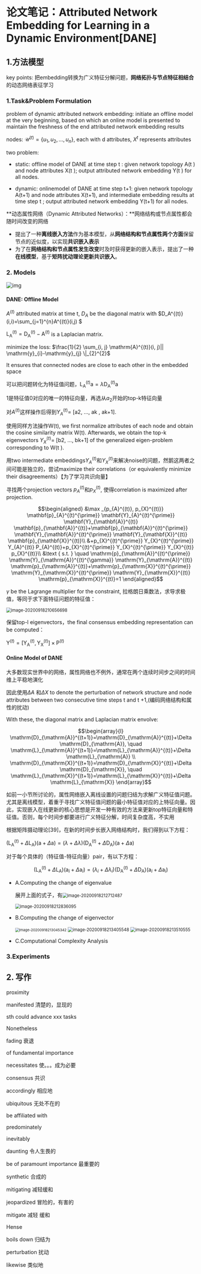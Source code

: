 # 论文笔记：Attributed Network Embedding for Learning in a Dynamic Environment[DANE]

## 1.方法模型

key points: 把embedding转换为广义特征分解问题，**网络拓扑与节点特征相结合**的动态网络表征学习

### 1.Task&Problem Formulation

problem of dynamic attributed network embedding: initiate an offline model at the very beginning, based on which an online model is presented to maintain the freshness of the end attributed network embedding results

nodes: $\mathcal{U}^{(t)}=\left\{u_{1}, u_{2}, \ldots, u_{n}\right\}$, each with d attributes,  $X^t$ represents attributes 

two problem:

- static:  offline model of DANE at time step t : given network topology A(t ) and node attributes X(t ); output attributed network embedding Y(t ) for all nodes.

- dynamic:  onlinemodel of DANE at time step t+1: given network topology A(t+1) and node attributes X(t+1), and intermediate embedding results at time step t ; output attributed network embedding
  Y(t+1) for all nodes.

**动态属性网络（Dynamic Attributed Networks）：**网络结构或节点属性都会随时间改变的网络

- 提出了一种**离线嵌入方法**作为基本模型，从**网络结构和节点属性两个方面**保留节点的近似度，以实现**共识嵌入表示**
- 为了在**网络结构和节点属性发生改变**时及时获得更新的嵌入表示，提出了一种**在线模型**，基于**矩阵扰动理论更新共识嵌入**。

### 2. Models

![img](https://img-blog.csdnimg.cn/20191115195545295.png?x-oss-process=image/watermark,type_ZmFuZ3poZW5naGVpdGk,shadow_10,text_aHR0cHM6Ly9ibG9nLmNzZG4ubmV0L3dlaXhpbl80MTg3Mzg3MQ==,size_16,color_FFFFFF,t_70)

#### DANE: Offline Model

$A^{(t)}$ attributed matrix at time t,  $D_A$ be the diagonal matrix with $D_A^{(t)}(i,i)=\sum_{j=1}^{n}A^{(t)}(i,j) $

$\mathrm{L}_{\mathrm{A}}^{(t)}=\mathrm{D}_{\mathrm{A}}^{(t)}-\mathrm{A}^{(t)}$ is a Laplacian matrix.

minimize the loss: $\frac{1}{2} \sum_{i, j} \mathrm{A}^{(t)}(i, j)|| \mathrm{y}_{i}-\mathrm{y}_{j} \|_{2}^{2}$

It ensures that connected nodes are close to each other in the embedded space

可以把问题转化为特征值问题，$\mathrm{L}_{\mathrm{A}}^{(t)} \mathrm{a}=\lambda \mathrm{D}_{\mathrm{A}}^{(t)} \mathrm{a}$

1是特征值0对应的唯一的特征向量，再选从$a_2$开始的top-k特征向量

对$A^{(t)}$这样操作后得到$Y_A^{(t)}$= [a2, ..., ak , ak+1].

使用同样方法操作W(t), we first normalize attributes of each node and obtain the cosine similarity matrix W(t). Afterwards, we obtain the top-k eigenvectors $Y_X^{(t)}$= [b2, ..., bk+1] of the generalized eigen-problem corresponding to W(t ).

用two intermediate embeddings$Y_A^{(t)}$和$Y_X^{(t)}$来解决noise的问题，然鹅这两者之间可能是独立的，尝试maximize their correlations（or equivalently minimize their disagreements）【为了学习共识向量】

寻找两个projection vectors $p_A^{(t)}$和$p_X^{(t)}$, 使得correlation is maximized after projection.

$$\begin{aligned}
&\max _{p_{A}^{(t)}, p_{X}^{(t)}} \mathbf{p}_{A}^{(t)^{\prime}} \mathbf{Y}_{A}^{(t)^{\prime}} \mathbf{Y}_{\mathbf{A}}^{(t)} \mathbf{p}_{\mathbf{A}}^{(t)}+\mathbf{p}_{\mathbf{A}}^{(t)^{\prime}} \mathbf{Y}_{\mathbf{A}}^{(t)^{\prime}} \mathbf{Y}_{\mathbf{X}}^{(t)} \mathbf{p}_{\mathbf{X}}^{(t)}\\
&+p_{X}^{(t)^{\prime}} Y_{X}^{(t)^{\prime}} Y_{A}^{(t)} P_{A}^{(t)}+p_{X}^{(t)^{\prime}} Y_{X}^{(t)^{\prime}} Y_{X}^{(t)} p_{X}^{(t)}\\
&\text { s.t. } \quad \mathrm{p}_{\mathrm{A}}^{(t)^{\prime}} \mathrm{Y}_{\mathrm{A}}^{(t)^{\gamma}} \mathrm{Y}_{\mathrm{A}}^{(t)} \mathrm{p}_{\mathrm{A}}^{(t)}+\mathrm{p}_{\mathrm{X}}^{(t)^{\prime}} \mathrm{Y}_{\mathrm{X}}^{(t)^{\prime}} \mathrm{Y}_{\mathrm{X}}^{(t)} \mathrm{p}_{\mathrm{X}}^{(t)}=1
\end{aligned}$$



 $\gamma$ be the Lagrange multiplier for the constraint, 拉格朗日乘数法，求导求极值，等同于求下面特征问题的特征值：

<img src="C:\Users\YuzuK\AppData\Roaming\Typora\typora-user-images\image-20200918210656698.png" alt="image-20200918210656698" style="zoom:80%;" />

保留top-l eigenvectors，the final consensus embedding representation can be computed：

$\mathrm{Y}^{(t)}=\left[\mathrm{Y}_{\mathrm{A}}^{(t)}, \mathrm{Y}_{\mathrm{X}}^{(t)}\right] \times \mathrm{P}^{(t)}$

#### Online Model of DANE

大多数现实世界中的网络，属性网络也不例外，通常在两个连续时间步之间的时间维上平稳地演化

因此使用$\Delta A$ 和$\Delta X$ to denote the perturbation of network structure and node attributes between two consecutive time steps t and t +1,(编码网络结构和属性的扰动)

With these, the diagonal matrix and Laplacian matrix envolve:

$$\begin{array}{l}
\mathrm{D}_{\mathrm{A}}^{(t+1)}=\mathrm{D}_{\mathrm{A}}^{(t)}+\Delta \mathrm{D}_{\mathrm{A}}, \quad \mathrm{L}_{\mathrm{A}}^{(t+1)}=\mathrm{L}_{\mathrm{A}}^{(t)}+\Delta \mathrm{L}_{\mathrm{A}} \\
\mathrm{D}_{\mathrm{X}}^{(t+1)}=\mathrm{D}_{\mathrm{X}}^{(t)}+\Delta \mathrm{D}_{\mathrm{X}}, \quad \mathrm{L}_{\mathrm{X}}^{(t+1)}=\mathrm{L}_{\mathrm{X}}^{(t)}+\Delta \mathrm{L}_{\mathrm{X}}
\end{array}$$

如前一小节所讨论的，属性网络嵌入离线设置的问题归结为求解广义特征值问题。尤其是离线模型，着重于寻找广义特征值问题的最小特征值对应的上特征向量。因此，实现嵌入在线更新的核心思想是开发一种有效的方法来更新top特征向量和特征值。否则，每个时间步都要进行广义特征分解，时间复杂度高，不实用

根据矩阵摄动理论[39]，在新的时间步长嵌入网络结构时，我们得到以下方程：

$\left(\mathrm{L}_{\mathrm{A}}^{(t)}+\Delta \mathrm{L}_{\mathrm{A}}\right)(\mathrm{a}+\Delta \mathrm{a})=(\lambda+\Delta \lambda)\left(\mathrm{D}_{\mathrm{A}}^{(t)}+\Delta \mathrm{D}_{\mathrm{A}}\right)(\mathrm{a}+\Delta \mathrm{a})$

对于每个具体的（特征值-特征向量）pair，有以下方程：

$$\left(\mathrm{L}_{\mathrm{A}}^{(t)}+\Delta \mathrm{L}_{\mathrm{A}}\right)\left(\mathrm{a}_{i}+\Delta \mathrm{a}_{i}\right)=\left(\lambda_{i}+\Delta \lambda_{i}\right)\left(\mathrm{D}_{\mathrm{A}}^{(t)}+\Delta \mathrm{D}_{\mathrm{A}}\right)\left(\mathrm{a}_{i}+\Delta \mathrm{a}_{i}\right)$$

- A.Computing the change of eigenvalue

  展开上面的式子，有<img src="C:\Users\YuzuK\AppData\Roaming\Typora\typora-user-images\image-20200918212712487.png" alt="image-20200918212712487" style="zoom:80%;" />

  <img src="C:\Users\YuzuK\AppData\Roaming\Typora\typora-user-images\image-20200918212836095.png" alt="image-20200918212836095" style="zoom:80%;" />

- B.Computing the change of eigenvector

  <img src="C:\Users\YuzuK\AppData\Roaming\Typora\typora-user-images\image-20200918213045342.png" alt="image-20200918213045342" style="zoom:67%;" />

  <img src="C:\Users\YuzuK\AppData\Roaming\Typora\typora-user-images\image-20200918213405548.png" alt="image-20200918213405548" style="zoom:80%;" />

  <img src="C:\Users\YuzuK\AppData\Roaming\Typora\typora-user-images\image-20200918213510555.png" alt="image-20200918213510555" style="zoom:80%;" />

  

- C.Computational Complexity Analysis

### 3.Experiments









## 2. 写作

proximity

manifested 清楚的，显现的

sth could advance xxx tasks

Nonetheless

fading 衰退

of fundamental importance

necessitates 使。。。成为必要

consensus 共识

accordingly 相应地

ubiquitous 无处不在的

be affiliated with

predominately

inevitably

daunting 令人生畏的

be of paramount importance 最重要的

synthetic 合成的

mitigating 减轻缓和

jeopardized 冒险的，有害的

mitigate 减轻 缓和

Hense

boils down 归结为

perturbation 扰动

likewise 类似地